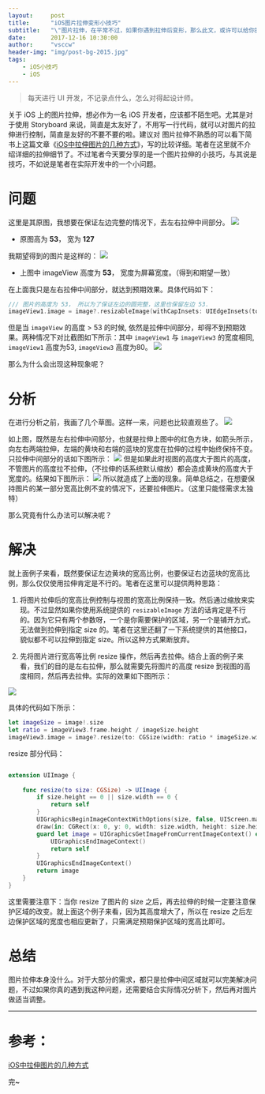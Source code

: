 ```yaml
---
layout:     post
title:      "iOS图片拉伸变形小技巧"
subtitle:   "\"图片拉伸，在平常不过，如果你遇到拉伸后变形，那么此文，或许可以给你提供一些思路。\""
date:       2017-12-16 10:30:00
author:     "vsccw"
header-img: "img/post-bg-2015.jpg"
tags:
    - iOS小技巧
    - iOS
---
```


> 每天进行 UI 开发，不记录点什么，怎么对得起设计师。

关于 iOS 上的图片拉伸，想必作为一名 iOS 开发者，应该都不陌生吧。尤其是对于使用 Storyboard 来说，简直是太友好了，不用写一行代码，就可以对图片的拉伸进行控制，简直是友好的不要不要的啦。建议对 图片拉伸不熟悉的可以看下简书上这篇文章《[iOS中拉伸图片的几种方式](http://www.jianshu.com/p/c9cbbdaa9b02)》，写的比较详细。笔者在这里就不介绍详细的拉伸细节了。不过笔者今天要分享的是一个图片拉伸的小技巧，与其说是技巧，不如说是笔者在实际开发中的一个小问题。

# 问题
这里是其原图，我想要在保证左边完整的情况下，去左右拉伸中间部分。
![](https://user-images.githubusercontent.com/9990834/34115482-c12a2800-e450-11e7-9edc-a94c2ef6fc27.png)

- 原图高为 **53**， 宽为 **127**

我期望得到的图片是这样的：
![](https://user-images.githubusercontent.com/9990834/34115447-a50b44ba-e450-11e7-8fd7-6cd9fe26a035.png)

- 上图中 imageView 高度为 **53**， 宽度为屏幕宽度。（得到和期望一致）

在上面我只是左右拉伸中间部分，就达到预期效果。具体代码如下：

```swift
/// 图片的高度为 53， 所以为了保证左边的圆完整，这里也保留左边 53.
imageView1.image = image?.resizableImage(withCapInsets: UIEdgeInsets(top: 0, left: 53, bottom: 0, right: 53), resizingMode: .stretch)
```
但是当 `imageView` 的高度 > 53 的时候, 依然是拉伸中间部分，却得不到预期效果。两种情况下对比截图如下所示：其中 `imageView1` 与 `imageView3` 的宽度相同, `imageView1` 高度为53, `imageView3` 高度为80。
![](https://user-images.githubusercontent.com/9990834/34115739-68096e24-e451-11e7-9e67-ca0e85bd1b53.png)

那么为什么会出现这种现象呢？

# 分析
在进行分析之前，我画了几个草图。这样一来，问题也比较直观些了。
![](https://user-images.githubusercontent.com/9990834/34116335-46a93d48-e453-11e7-8940-62e6b6e54ce4.png)

如上图，既然是左右拉伸中间部分，也就是拉伸上图中的红色方块，如箭头所示，向左右两端拉伸，左端的黄块和右端的蓝块的宽度在拉伸的过程中始终保持不变。只拉伸中间部分的话如下图所示：
![](https://user-images.githubusercontent.com/9990834/34116633-276b781e-e454-11e7-8893-7852094d7652.png)
但是如果此时视图的高度大于图片的高度，不管图片的高度拉不拉伸，（不拉伸的话系统默认缩放）都会造成黄块的高度大于宽度的。结果如下图所示：
![](https://user-images.githubusercontent.com/9990834/34116824-a77a5e58-e454-11e7-82de-f64a563405cb.png)
所以就造成了上面的现象。简单总结之，在想要保持图片的某一部分宽高比例不变的情况下，还要拉伸图片。（这里只能怪需求太独特）

那么究竟有什么办法可以解决呢？

# 解决
就上面例子来看，既然要保证左边黄块的宽高比例，也要保证右边蓝块的宽高比例，那么仅仅使用拉伸肯定是不行的。笔者在这里可以提供两种思路：

1. 将图片拉伸后的宽高比例控制与视图的宽高比例保持一致。然后通过缩放来实现。不过显然如果你使用系统提供的 `resizableImage` 方法的话肯定是不行的。因为它只有两个参数呀，一个是你需要保护的区域，另一个是铺开方式。无法做到拉伸到指定 size 的。笔者在这里还翻了一下系统提供的其他接口，貌似都不可以拉伸到指定 size。所以这种方式果断放弃。

2. 先将图片进行宽高等比例 resize 操作，然后再去拉伸。结合上面的例子来看，我们的目的是左右拉伸，那么就需要先将图片的高度 resize 到视图的高度相同，然后再去拉伸。实际的效果如下图所示：

![](https://user-images.githubusercontent.com/9990834/34117792-b830740a-e457-11e7-8c19-819713cb97e3.png)

具体的代码如下所示：

```swift
let imageSize = image!.size
let ratio = imageView3.frame.height / imageSize.height
imageView3.image = image?.resize(to: CGSize(width: ratio * imageSize.width, height: imageView3.frame.height)).resizableImage(withCapInsets: UIEdgeInsets(top: 0, left: imageView3.frame.height, bottom: 0, right: 53), resizingMode: .stretch)
```
resize 部分代码：

```swift

extension UIImage {
    
    func resize(to size: CGSize) -> UIImage {
        if size.height == 0 || size.width == 0 {
            return self
        }
        UIGraphicsBeginImageContextWithOptions(size, false, UIScreen.main.scale)
        draw(in: CGRect(x: 0, y: 0, width: size.width, height: size.height))
        guard let image = UIGraphicsGetImageFromCurrentImageContext() else {
            UIGraphicsEndImageContext()
            return self
        }
        UIGraphicsEndImageContext()
        return image
    }
}
```

这里需要注意下：当你 resize 了图片的 size 之后，再去拉伸的时候一定要注意保护区域的改变。就上面这个例子来看，因为其高度增大了，所以在 resize 之后左边保护区域的宽度也相应更新了，只需满足预期保护区域的宽高比即可。

# 总结
图片拉伸本身没什么。对于大部分的需求，都只是拉伸中间区域就可以完美解决问题，不过如果你真的遇到我这种问题，还需要结合实际情况分析下，然后再对图片做适当调整。


---
# 参考：
[iOS中拉伸图片的几种方式](http://www.jianshu.com/p/c9cbbdaa9b02)

完~

